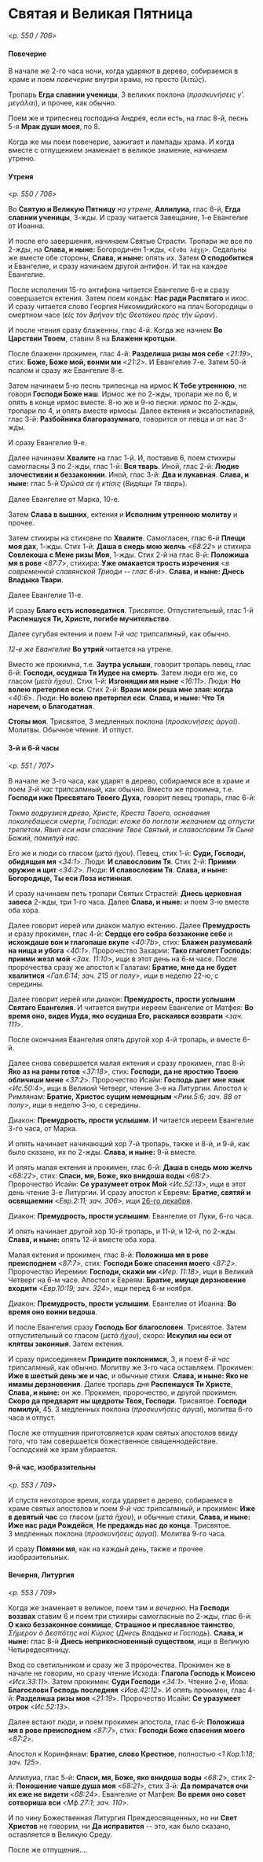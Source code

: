 
# Святая и Великая Пятница

<*p. 550 / 706*>

#### Повечерие

В начале же 2-го часа ночи, когда ударяют в дерево, собираемся в храме и поем *повечерие* внутри храма, 
но просто (*λιτῶς*). 

Тропарь **Егда славнии ученицы**, 3 великих поклона (*προσκυνήσεις γʹ. μεγάλαι*), и прочее, как обычно. 

Поем же и трипеснец господина Андрея, если есть, на глас 8-й, песнь 5-я **Мрак души моея**, по 8. 

Когда же мы поем повечерие, зажигает и лампады храма. И когда вместе с отпущением знаменает в великое 
знамение, начинаем утреню.   

#### Утреня

<*p. 550 / 706*>

Во **Святую и Великую Пятницу** *на утрене*, **Аллилуиа**, глас 8-й, **Егда славнии ученицы**, 3-жды. 
И сразу читается Завещание, 1-е Евангелие от Иоанна. 

И после его завершения, начинаем Святые Страсти. Тропари же все по 2-жды, на **Слава, и ныне:** 
Богородичен 1-жды, <`ἔνϑα λάχῃ`>. Седальны же вместе обе стороны, **Слава, и ныне:** опять их.
Затем **О сподобитися** и Евангелие, и сразу начинаем другой антифон. И так на каждое Евангелие. 

После исполения 15-го антифона читается Евангелие 6-е и сразу совершается ектения. Затем поем кондак: 
**Нас ради Распятаго** и икос. И сразу читается слово Георгия Никомидийского на плач Богородицы 
о смертном часе (*εἰς τὸν ϑρῆνον τῆς Θεοτόκου πρὸς τὴν ὥραν*).

И после чтения сразу блаженны, глас 4-й. Когда же начнем **Во Царствии Твоем**, ставим 8 
на **Блажени кротцыи**. 

После блаженн прокимен, глас 4-й: **Разделиша ризы моя себе** <*21:19*>, 
стих: **Боже, Боже мой, вонми ми** <*21:2*>. И Евангелие 7-е. Затем 50-й псалом и сразу же Евангелие 8-е. 

Затем начинаем 5-ю песнь трипеснца на ирмос **К Тебе утреннюю**, не говоря **Господи Боже наш**. 
Ирмос же по 2-жды, тропари же по 6, и опять в конце ирмос вместе. 8-ю же и 9-ю песни: ирмос по 2-жды, 
тропари по 4, и опять вместе ирмосы. 
Далее ектения и эксапостиларий, глас 3-й: **Разбойника благоразумнаго**, говорится от певца и от нас 3-жды.
 
И сразу Евангелие 9-е. 

Далее начинаем **Хвалите** на глас 1-й. И, поставив 6, поем стихиры самогласны 3 по 2-жды, глас 1-й: 
**Вся тварь**. Иной, глас 2-й: **Людие злочестивии и беззаконнии**. Иной, глас 3-й: **Два и лукавная**. 
**Слава, и ныне:** глас 5-й *̔Ορῶσά σε ἡ κτίσις* (*Видящи Тя тварь*). 

Далее Евангелие от Марка, 10-е. 

Затем **Слава в вышних**, ектения и **Исполним утреннюю молитву** и прочее. 

Затем стихиры на стиховне по **Хвалите**. Самогласен, глас 6-й **Плещи моя дах**, 1-жды. 
Стих 1-й: **Даша в снедь мою желчь** <*68:22*> и стихира **Совлекоша с Мене ризы Моя**, 1-жды. 
Стих 2-й на глас 8-й: **Положиша мя в рове** <*87:7*>, стихира: **Уже омакается трость изречения**
<*в современной славянской Триоди -- глас 6-й*>. 
**Слава, и ныне: Днесь Владыка Твари**. 

Далее Евангелие 11-е. 

И сразу **Благо есть исповедатися**. Трисвятое. Отпустительный, глас 1-й **Распеншуся Ти, Христе, 
погибе мучительство**. 

Далее сугубая ектения и поем *1-й час* трипсалмный, как обычно. 

*12-е же Евангелие* **Во утрий** читается на утрене. 

Вместо же прокимна, т.е. **Заутра услыши**, говорит тропарь певец, глас 6-й: **Господи, осудиша Тя Иудее на смерть**. 
Затем люди его же, со гласом (*μετὰ ἥχου*). 
Стих 1-й: **Изгонящии мя ныне** <*16:11*>. Люди: **Но волею претерпел еси**. 
Стих 2-й: **Врази мои реша мне злая: когда** <*40:6*>. Люди: **Но волею претерпел еси**. 
**Слава, и ныне: Что Тя наречем, о Благодатная**. 

**Стопы моя**. Трисвятое, 3 медленных поклона (*προσκυνήσεις ἀργαὶ*). Молитвы. Обычное чтение. И отпуст. 

#### 3-й и 6-й часы

<*p. 551 / 707*>

В начале же 3-го часа, как ударят в дерево, собираемся все в храме и поем *3-й час* трипсалмный, как обычно. 
Вместо же прокимна, т.е. **Господи иже Пресвятаго Твоего Духа**, говорит певец тропарь, глас 6-й: 

*Токмо водрузися древо, Христе, Креста Твоего, основания поколебашеся смерти, Господи: егоже бо поглоти 
желанием ад отпусти трепетом. Явил еси нам спасение Твое Святый, и славословим Тя Сыне Божий, помилуй нас*. 

Его же и люди со гласом (*μετὰ ἥχου*). 
Певец, стих 1-й: **Суди, Господи, обидящыя мя** <*34:1*>. Люди: **И славословим Тя**. 
Стих 2-й: **Приими оружие и щит** <*34:2*>. Люди: **И славословим Тя**.
**Слава, и ныне: Богородице, Ты еси Лоза истинная**. 

И сразу начинаем петь тропари Святых Страстей: **Днесь церковная завеса** 2-жды, три 1-го часа. 
Далее **Слава, и ныне:** и поем 3-ю вместе оба хора. 

Далее говорит иерей или диакон малую ектению. Далее **Премудрость** и сразу прокимен, глас 4-й: 
**Сердце его собра беззаконие себе** и **исхождаше вон и глаголаше вкупе** <*40:7b*>, 
стих: **Блажен разумеваяй на нища и убога** <*40:1*>. 
Пророчество Захарии: **Тако глаголет Господь: приими жезл мой** <*Зах. 11:10*>, ищи в этот день на 6-м часе. 
После пророчества сразу же апостол к Галатам: **Братие, мне да не будет хвалитися** <*Гал.6:14; зач. 215 от полу*>, 
ищи в неделю 22-ю, с середины. 

Далее говорит иерей или диакон: **Премудрость, прости услышим Святаго Евангелия**. И читается внутри 
иереем Евангелие от Матфея: **Во время оно, видев Иуда, яко осудиша Его, раскаявся возврати** <*зач. 111*>. 

После окончания Евангелия опять другой хор 4-й тропарь, и вместе 6-й. 

Далее снова совершается малая ектения и сразу прокимен, глас 8-й: **Яко аз на раны готов** <*37:18*>, 
стих: **Господи, да не яростию Твоею обличиши мене** <*37:2*>. 
Пророчество Исайи: **Господь дает мне язык** <*Ис.50:4*>, ищи в Великий Четверг, чтение 3-е на Литургии. 
Апостол к Римлянам: **Братие, Христос сущим немощным** <*Рим.5:6; зач. 88 от полу*>, ищи в неделю 3-ю, с середины. 

Диакон: **Премудрость, прости услышим**. И читается иереем Евангелие 3-го часа, от Марка. 

И опять начинает начинающий хор 7-й тропарь, также и 8-й, и 9-й, как было сказано, их по 2-жды. 
**Слава, и ныне:** 9-й вместе. 

И опять малая ектения и прокимен, глас 6-й: **Даша в снедь мою желчь** <*68:22*>, 
стих: **Спаси, мя, Боже, яко внидоша воды** <*68:2*>. 
Пророчество Исайи: **Се уразумеет отрок Мой** <*Ис.52:13*>, ищи в этот день чтение 3-е Литургии. 
И сразу апостол к Евреям: **Братие, святяй и освящаемии** <*Евр.2:11; зач. 306*>, ищи [26-го декабря](../12_december/12_26_EUR.ru.md). 

Диакон: **Премудрость, прости услышим**. Евангелие от Луки, 6-го часа.

И опять начинает другой хор 10-й тропарь, и 11-й, и 12-й, по 2-жды. **Слава, и ныне:** опять 12-й 
вместе оба хора. 

Малая ектения и прокимен, глас 8-й: **Положиша мя в рове преисподнем** <*87:7*>, 
стих: **Господи Боже спасения моего** <*87:2*>. 
Пророчество Иеремии: **Господи, скажи ми** <*Иер. 11:18*>, ищи в Великий Четверг на 6-м часе. 
Апостол к Евреям: **Братие, имуще дерзновение входити** <*Евр.10:19; зач. 324*>, ищи перед 6-м ноября.  

Диакон: **Премудрость, прости услышим**. Евангелие от Иоанна: **Во время оно воини ведоша**. 

И после Евангелия сразу **Господь Бог благословен**. Трисвятое. Затем отпустительный со гласом (*μετὰ ἥχου*), 
скоро: **Искупил ны еси от клятвы законныя**. Затем ектения. 

И сразу присоединяем **Приидите поклонимся**, 3, и поем *6-й час* трипсалмный, как обычно. Молитву же 
3-го часа оставляем. 
Прокимен: **Иже в шестый день же и час**, и обычные стихи. **Слава, и ныне: Яко не имамы дерзновения**. 
Далее тропарь дня **Распеншуся Ти Христе**, **Слава, и ныне:** он же. Прокимен, пророчество, и другой 
прокимен. **Скоро да предварят ны щедроты Твоя, Господи**. Трисвятое. **Господи помилуй**, 45. 
3 медленных поклона (*προσκυνήσεις ἀργαί*), молитва 6-го часа и отпуст. 

После же отпущения приготовляется храм святых апостолов ввиду того, что там совершается божественное 
священнодействие. Господский же храм убирается. 

#### 9-й час, изобразительны

<*p. 553 / 709*>

И спустя некоторое время, когда ударяет в дерево, собираемся в храме святых апостолов и поем 
*9-й час* трипсалмный, и прокимен: **Иже в девятый час** со гласом (*μετὰ ἥχου*), и обычные стихи, 
**Слава, и ныне: Иже нас ради Рождейся**, **Не предаждь нас до конца**. Трисвятое.   
3 медленных поклона (*προσκυνήσεις ἀργαί*). Молитва 9-го часа. 

И сразу **Помяни мя**, как на каждый день, также и прочее изобразительных. 

#### Вечерня, Литургия

<*p. 553 / 709*>

Когда же знаменает в великое, поем там и *вечерню*. На **Господи воззвах** ставим 6 и поем 
три стихиры самогласные по 2-жды, глас 6-й: **О како беззаконное сонмище**, **Страшное и преславное 
таинство**, *Σήμερον ὁ Δεσπότης καὶ Κύριος* (*Днесь Владыка и Господь*). 
**Слава, и ныне:** глас 8-й **Днесь неприкосновенный существом**, ищи в Великую Четыредесятницу. 

Вход со светильником и сразу же 3 пророчества. Прокимен же в начале не говорим, но сразу 
чтение Исхода: **Глагола Господь к Моисею** <*Исх.33:11*>. 
Затем прокимен: **Суди Господи** <*34:1*>. 
Чтение 2-е, Иова: **Благослови Господь последняя** <*Иов.42:12*>. 
И опять прокимен, глас 4-й: **Разделиша ризы моя** <*21:19*>. 
Пророчество Исайи: **Се уразумеет отрок** <*Ис.52:13*>. 

Далее встают люди, и поем прокимен апостола, глас 6-й: **Положиша мя в рове преисподнем** <*87:7*>, 
стих: **Господи Боже спасения моего** <*87:2*>. 

Апостол к Коринфянам: **Братие, слово Крестное**, полностью <*1 Кор.1:18; зач. 125*>. 

Аллилуиа, глас 5-й: **Спаси, мя, Боже, яко внидоша воды** <*68:2*>, 
стих 2-й: **Поношение чаяше душа моя** <*68:21*>, 
стих 3-й: **Да помрачатся очи их еже не видети** <*68:24*>. 
Евангелие от Матфея: **Во время оно совет сотвориша вси** <*Мф.27:1; зач. 110*>. 

И по чину Божественная Литургия Преждеосвященных, но ни **Свет Христов** не говорим, ни **Да исправится** -- 
это, как было сказано, оставляется в Великую Среду. 

После же отпущения....